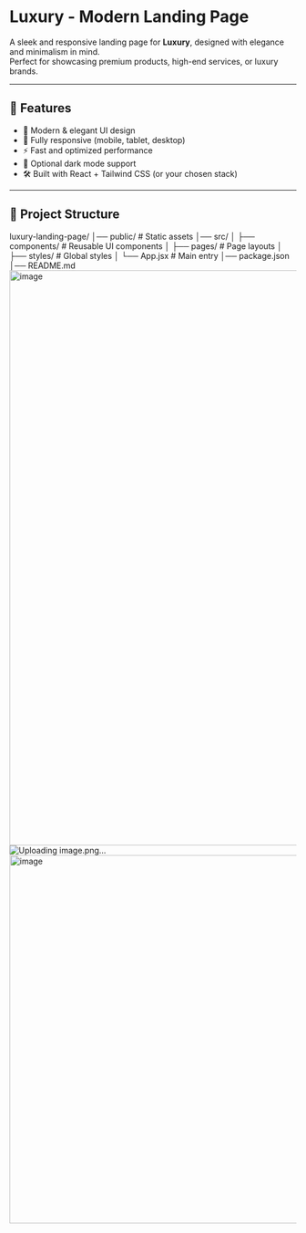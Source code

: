 # Luxury - Modern Landing Page

A sleek and responsive landing page for **Luxury**, designed with elegance and minimalism in mind.  
Perfect for showcasing premium products, high-end services, or luxury brands.  

---

## 🚀 Features
- 🎨 Modern & elegant UI design
- 📱 Fully responsive (mobile, tablet, desktop)
- ⚡ Fast and optimized performance
- 🌙 Optional dark mode support
- 🛠️ Built with React + Tailwind CSS (or your chosen stack)

---

## 📂 Project Structure
luxury-landing-page/
│── public/ # Static assets
│── src/
│ ├── components/ # Reusable UI components
│ ├── pages/ # Page layouts
│ ├── styles/ # Global styles
│ └── App.jsx # Main entry
│── package.json
│── README.md
<img width="1811" height="1009" alt="image" src="https://github.com/user-attachments/assets/6e856990-c359-42a0-93d7-f70d6ba43612" />
![Uploading image.png…]()
<img width="1653" height="646" alt="image" src="https://github.com/user-attachments/assets/c2352baa-07c0-4bf0-a4bc-6ae5725bced7" />

